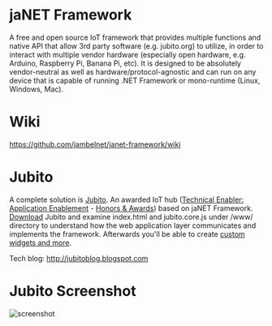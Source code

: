# jaNET Framework
A free and open source IoT framework that provides multiple functions and native API that allow 3rd party software (e.g. jubito.org) to utilize, in order to interact with multiple vendor hardware (especially open hardware, e.g. Arduino, Raspberry Pi, Banana Pi, etc). It is designed to be absolutely vendor-neutral as well as hardware/protocol-agnostic and can run on any device that is capable of running .NET Framework or mono-runtime (Linux, Windows, Mac).

# Wiki
https://github.com/jambelnet/janet-framework/wiki

# Jubito
A complete solution is [Jubito](http://www.jubito.org). An awarded IoT hub ([Technical Enabler: Application Enablement](http://www.postscapes.com/internet-of-things-award/2014/iot-application-enabler/) - [Honors & Awards](jubitoblog.blogspot.com/search/label/awards)) based on jaNET Framework. [Download](http://www.jubito.org/download.html) Jubito and examine index.html and jubito.core.js under /www/ directory to understand how the web application layer communicates and implements the framework. Afterwards you'll be able to create [custom widgets and more](jubitoblog.blogspot.com/2016/08/consuming-restful-data.html).

Tech blog: http://jubitoblog.blogspot.com

# Jubito Screenshot
![screenshot](https://1.bp.blogspot.com/-zckBAkF6q9k/V_nE97h0_BI/AAAAAAAAJDU/6fXFVP5eSOEj9cTG5XMDgVVLL10ySnLWQCLcB/s640/dashboard-main.png)
